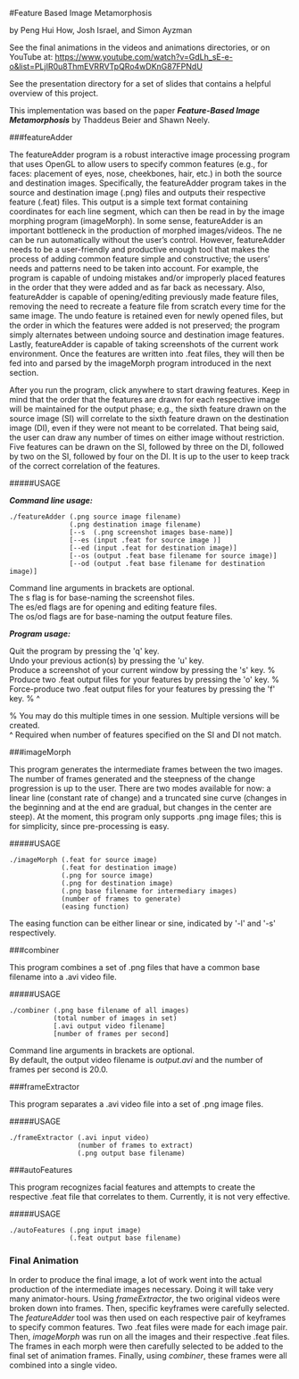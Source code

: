 #Feature Based Image Metamorphosis

by Peng Hui How, Josh Israel, and Simon Ayzman

See the final animations in the videos and animations directories, or on YouTube at: https://www.youtube.com/watch?v=GdLh_sE-e-o&list=PLjIR0u8ThmEVRRVTpQRo4wDKnG87FPNdU

See the presentation directory for a set of slides that contains a helpful overview of this project.

This implementation was based on the paper **_Feature-Based Image Metamorphosis_** by Thaddeus Beier and Shawn Neely.

###featureAdder

The featureAdder program is a robust interactive image processing program that uses OpenGL to allow users to specify common features (e.g., for faces: placement of eyes, nose, cheekbones, hair, etc.) in both the source and destination images. Specifically, the featureAdder program takes in the source and destination image (.png) files and outputs their respective feature (.feat) files. This output is a simple text format containing coordinates for each line segment, which can then be read in by the image morphing program (imageMorph). In some sense, featureAdder is an important bottleneck in the production of morphed images/videos. The ne can be run automatically without the user’s control. However, featureAdder needs to be a user-friendly and productive enough tool that makes the process of adding common feature simple and constructive; the users’ needs and patterns need to be taken into account. For example, the program is capable of undoing mistakes and/or improperly placed features in the order that they were added and as far back as necessary. Also, featureAdder is capable of opening/editing previously made feature files, removing the need to recreate a feature file from scratch every time for the same image. The undo feature is retained even for newly opened files, but the order in which the features were added is not preserved; the program simply alternates between undoing source and destination image features. Lastly, featureAdder is capable of taking screenshots of the current work environment. Once the features are written into .feat files, they will then be fed into and parsed by the imageMorph program introduced in the next section.

After you run the program, click anywhere to start drawing features. Keep in mind that the order that the features are drawn for each respective image will be maintained for the output phase; e.g., the sixth feature drawn on the source image (SI) will correlate to the sixth feature drawn on the destination image (DI), even if they were not meant to be correlated. That being said, the user can draw any number of times on either image without restriction. Five features can be drawn on the SI, followed by three on the DI, followed by two on the SI, followed by four on the DI. It is up to the user to keep track of the correct correlation of the features.

#####USAGE

**_Command line usage:_**
```
./featureAdder (.png source image filename) 
			   (.png destination image filename)
               [--s  (.png screenshot images base-name)]      		   
               [--es (input .feat for source image )]
			   [--ed (input .feat for destination image)]
			   [--os (output .feat base filename for source image)]
			   [--od (output .feat base filename for destination image)]
```

Command line arguments in brackets are optional.<br>
The s flag is for base-naming the screenshot files.<br>
The es/ed flags are for opening and editing feature files.<br>
The os/od flags are for base-naming the output feature files.<br>

**_Program usage:_**

Quit the program by pressing the 'q' key.<br>
Undo your previous action(s) by pressing the 'u' key.<br>
Produce a screenshot of your current window by pressing the 's' key. %<br>
Produce two .feat output files for your features by pressing the 'o' key. %<br>
Force-produce two .feat output files for your features by pressing the 'f' key. % ^<br>

% You may do this multiple times in one session. Multiple versions will be created.<br>
^ Required when number of features specified on the SI and DI not match.<br>

###imageMorph

This program generates the intermediate frames between the two images. The number of frames generated and the steepness of the change progression is up to the user. There are two modes available for now: a linear line (constant rate of change) and a truncated sine curve (changes in the beginning and at the end are gradual, but changes in the center are steep). At the moment, this program only supports .png image files; this is for simplicity, since pre-processing is easy.

#####USAGE

```
./imageMorph (.feat for source image) 
			 (.feat for destination image) 
             (.png for source image) 
             (.png for destination image) 
             (.png base filename for intermediary images) 
             (number of frames to generate) 
             (easing function)
```

The easing function can be either linear or sine, indicated by '-l' and '-s' respectively.

###combiner

This program combines a set of .png files that have a common base filename into a .avi video file.

#####USAGE

```
./combiner (.png base filename of all images) 
		   (total number of images in set)
           [.avi output video filename] 
           [number of frames per second]
```
Command line arguments in brackets are optional.<br>
By default, the output video filename is *output.avi* and the number of frames per second is 20.0.

###frameExtractor

This program separates a .avi video file into a set of .png image files.

#####USAGE

```
./frameExtractor (.avi input video) 
				 (number of frames to extract)
                 (.png output base filename)
```

###autoFeatures

This program recognizes facial features and attempts to create the respective .feat file that correlates to them. Currently, it is not very effective.

#####USAGE

```
./autoFeatures (.png input image) 
			   (.feat output base filename)
```

### Final Animation

In order to produce the final image, a lot of work went into the actual production of the intermediate images necessary. Doing it will take very many animator-hours. Using *frameExtractor*, the two original videos were broken down into frames. Then, specific keyframes were carefully selected. The *featureAdder* tool was then used on each respective pair of keyframes to specify common features. Two .feat files were made for each image pair. Then, *imageMorph* was run on all the images and their respective .feat files. The frames in each morph were then carefully selected to be added to the final set of animation frames. Finally, using *combiner*, these frames were all combined into a single video.


